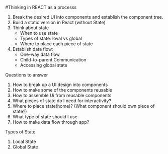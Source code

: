 #Thinking in REACT as a processs

1. Break the desired UI into components and establish the component tree.
2. Build a static version in React (without State)
3. Think about state
   - When to use state
   - Types of state: loval vs global
   - Where to place each piece of state
4. Establish data flow:
   - One-way data flow
   - Child-to-parent Communication
   - Accessing global state

Questions to answer

1. How to break up a UI design into components
2. How to make some of the components reusable
3. How to assemble Ui from reusable components
4. What pieces of state do I need for interactivity?
5. Where to place state(home)? (What component should own piece of state?)
6. What type of state should I use
7. How to make data flow through app?

Types of State

1. Local State
2. Global State
